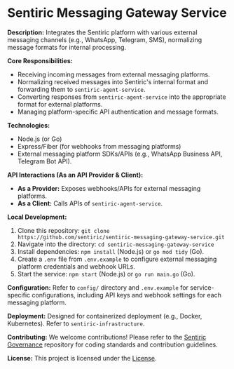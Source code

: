 # Sentiric Messaging Gateway Service

**Description:** Integrates the Sentiric platform with various external messaging channels (e.g., WhatsApp, Telegram, SMS), normalizing message formats for internal processing.

**Core Responsibilities:**
*   Receiving incoming messages from external messaging platforms.
*   Normalizing received messages into Sentiric's internal format and forwarding them to `sentiric-agent-service`.
*   Converting responses from `sentiric-agent-service` into the appropriate format for external platforms.
*   Managing platform-specific API authentication and message formats.

**Technologies:**
*   Node.js (or Go)
*   Express/Fiber (for webhooks from messaging platforms)
*   External messaging platform SDKs/APIs (e.g., WhatsApp Business API, Telegram Bot API).

**API Interactions (As an API Provider & Client):**
*   **As a Provider:** Exposes webhooks/APIs for external messaging platforms.
*   **As a Client:** Calls APIs of `sentiric-agent-service`.

**Local Development:**
1.  Clone this repository: `git clone https://github.com/sentiric/sentiric-messaging-gateway-service.git`
2.  Navigate into the directory: `cd sentiric-messaging-gateway-service`
3.  Install dependencies: `npm install` (Node.js) or `go mod tidy` (Go).
4.  Create a `.env` file from `.env.example` to configure external messaging platform credentials and webhook URLs.
5.  Start the service: `npm start` (Node.js) or `go run main.go` (Go).

**Configuration:**
Refer to `config/` directory and `.env.example` for service-specific configurations, including API keys and webhook settings for each messaging platform.

**Deployment:**
Designed for containerized deployment (e.g., Docker, Kubernetes). Refer to `sentiric-infrastructure`.

**Contributing:**
We welcome contributions! Please refer to the [Sentiric Governance](https://github.com/sentiric/sentiric-governance) repository for coding standards and contribution guidelines.

**License:**
This project is licensed under the [License](LICENSE).
